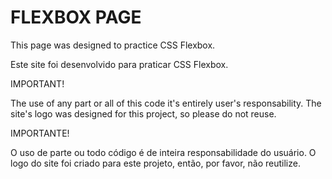 # FLEXBOX PAGE

This page was designed to practice CSS Flexbox.

Este site foi desenvolvido para praticar CSS Flexbox.

IMPORTANT!

The use of any part or all of this code it's entirely user's responsability.
The site's logo was designed for this project, so please do not reuse.

IMPORTANTE!

O uso de parte ou todo código é de inteira responsabilidade do usuário.
O logo do site foi criado para este projeto, então, por favor, não reutilize.





